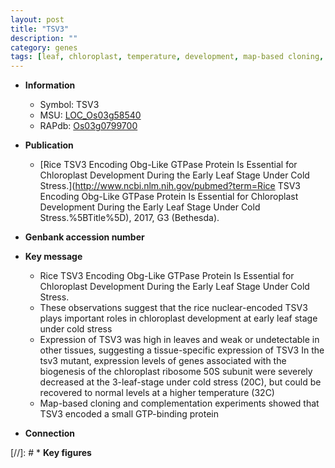 ```yaml
---
layout: post
title: "TSV3"
description: ""
category: genes
tags: [leaf, chloroplast, temperature, development, map-based cloning, cold stress, stress, chloroplast development]
---
```


* **Information**  
    + Symbol: TSV3  
    + MSU: [LOC_Os03g58540](http://rice.uga.edu/cgi-bin/ORF_infopage.cgi?orf=LOC_Os03g58540)  
    + RAPdb: [Os03g0799700](http://rapdb.dna.affrc.go.jp/viewer/gbrowse_details/irgsp1?name=Os03g0799700)  

* **Publication**  
    + [Rice TSV3 Encoding Obg-Like GTPase Protein Is Essential for Chloroplast Development During the Early Leaf Stage Under Cold Stress.](http://www.ncbi.nlm.nih.gov/pubmed?term=Rice TSV3 Encoding Obg-Like GTPase Protein Is Essential for Chloroplast Development During the Early Leaf Stage Under Cold Stress.%5BTitle%5D), 2017, G3 (Bethesda).

* **Genbank accession number**  

* **Key message**  
    + Rice TSV3 Encoding Obg-Like GTPase Protein Is Essential for Chloroplast Development During the Early Leaf Stage Under Cold Stress.
    + These observations suggest that the rice nuclear-encoded TSV3 plays important roles in chloroplast development at early leaf stage under cold stress
    + Expression of TSV3 was high in leaves and weak or undetectable in other tissues, suggesting a tissue-specific expression of TSV3 In the tsv3 mutant, expression levels of genes associated with the biogenesis of the chloroplast ribosome 50S subunit were severely decreased at the 3-leaf-stage under cold stress (20<a1><e3>C), but could be recovered to normal levels at a higher temperature (32<a1><e3>C)
    + Map-based cloning and complementation experiments showed that TSV3 encoded a small GTP-binding protein

* **Connection**  

[//]: # * **Key figures**  


